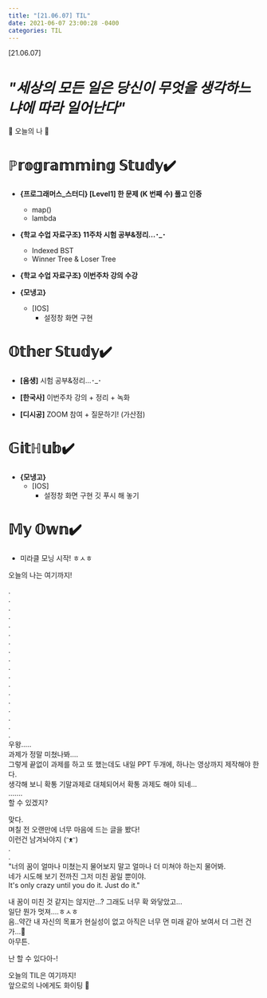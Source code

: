 ```yaml
---
title: "[21.06.07] TIL"
date: 2021-06-07 23:00:28 -0400
categories: TIL
---
```



[21.06.07]

# *"세상의 모든 일은 당신이 무엇을 생각하느냐에 따라 일어난다"*

🙌 오늘의 나 🙌

# ℙ𝕣𝕠𝕘𝕣𝕒𝕞𝕞𝕚𝕟𝕘 𝕊𝕥𝕦𝕕𝕪✔️   

- **{프로그래머스_스터디} [Level1] 한 문제 (K 번째 수) 풀고 인증**
    * map()
    * lambda
 
- **{학교 수업 자료구조} 11주차 시험 공부&정리...･_･**
    * Indexed BST
    * Winner Tree & Loser Tree


- **{학교 수업 자료구조} 이번주차 강의 수강**
 
- **{모냉고}** 
     * [IOS]  
         *  설정창 화면 구현

# 𝕆𝕥𝕙𝕖𝕣 𝕊𝕥𝕦𝕕𝕪✔️

- **[음생]** 시험 공부&정리...･_･

- **[한국사]** 이번주차 강의 + 정리 + 녹화

- **[디시공]** ZOOM 참여 + 질문하기! (가산점)


# 𝔾𝕚𝕥ℍ𝕦𝕓✔️

- **{모냉고}**
     * [IOS]  
         *  설정창 화면 구현 깃 푸시 해 놓기


# 𝕄𝕪 𝕆𝕨𝕟✔️
- 미라클 모닝 시작! ㅎㅅㅎ




오늘의 나는 여기까지! 
    
.     
.      
.      
.    
.     
.      
.       
.        
.      
.      
.       
.      
.      
.      
.      
.      
.      
.    
우왕.....       
과제가 정말 미쳤나봐....      
그렇게 끝없이 과제를 하고 또 했는데도 내일 PPT 두개에, 하나는 영상까지 제작해야 한다.    
생각해 보니 확통 기말과제로 대체되어서 확통 과제도 해야 되네...     
.......     
할 수 있겠지?       

맞다.        
며칠 전 오랜만에 너무 마음에 드는 글을 봤다!      
이런건 남겨놔야지 (ᵔᴥᵔ)    
.    
.   
"너의 꿈이 얼마나 미쳤는지 물어보지 말고 얼마나 더 미쳐야 하는지 물어봐.     
네가 시도해 보기 전까진 그저 미친 꿈일 뿐이야.   
It's only crazy until you do it. Just do it."                        

내 꿈이 미친 것 같지는 않지만...? 그래도 너무 확 와닿았고...    
일단 뭔가 멋져....ㅎㅅㅎ      
음..약간 내 자신의 목표가 현실성이 없고 아직은 너무 먼 미래 같아 보여서 더 그런 건가...🤔   
아무튼.    

난 할 수 있다아-!   
 
     
오늘의 TIL은 여기까지!       
앞으로의 나에게도 화이팅 🌸            
